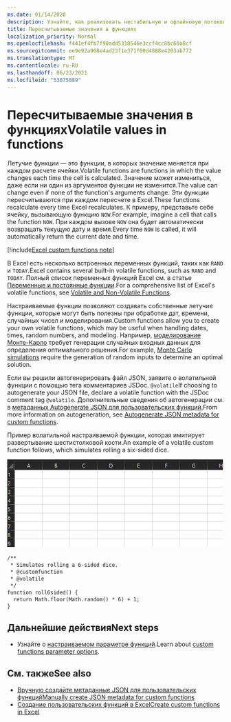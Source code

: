 ```yaml
---
ms.date: 01/14/2020
description: Узнайте, как реализовать нестабильную и офлайновую потоковую передачу пользовательских функций.
title: Пересчитываемые значения в функциях
localization_priority: Normal
ms.openlocfilehash: f441ef4fb7f90add5318546e3ccf4cc8bc60a8cf
ms.sourcegitcommit: ee9e92a968e4ad23f1e371f00d4888e4203ab772
ms.translationtype: MT
ms.contentlocale: ru-RU
ms.lasthandoff: 06/23/2021
ms.locfileid: "53075889"
---
```

# <a name="volatile-values-in-functions"></a><span data-ttu-id="53a8c-103">Пересчитываемые значения в функциях</span><span class="sxs-lookup"><span data-stu-id="53a8c-103">Volatile values in functions</span></span>

<span data-ttu-id="53a8c-104">Летучие функции — это функции, в которых значение меняется при каждом расчете ячейки.</span><span class="sxs-lookup"><span data-stu-id="53a8c-104">Volatile functions are functions in which the value changes each time the cell is calculated.</span></span> <span data-ttu-id="53a8c-105">Значение может измениться, даже если ни один из аргументов функции не изменится.</span><span class="sxs-lookup"><span data-stu-id="53a8c-105">The value can change even if none of the function's arguments change.</span></span> <span data-ttu-id="53a8c-106">Эти функции пересчитываются при каждом пересчете в Excel.</span><span class="sxs-lookup"><span data-stu-id="53a8c-106">These functions recalculate every time Excel recalculates.</span></span> <span data-ttu-id="53a8c-107">К примеру, представьте себе ячейку, вызывающую функцию `NOW`.</span><span class="sxs-lookup"><span data-stu-id="53a8c-107">For example, imagine a cell that calls the function `NOW`.</span></span> <span data-ttu-id="53a8c-108">При каждом вызове `NOW` она будет автоматически возвращать текущую дату и время.</span><span class="sxs-lookup"><span data-stu-id="53a8c-108">Every time `NOW` is called, it will automatically return the current date and time.</span></span>

[!include[Excel custom functions note](../includes/excel-custom-functions-note.md)]

<span data-ttu-id="53a8c-109">В Excel есть несколько встроенных переменных функций, таких как `RAND` и `TODAY`.</span><span class="sxs-lookup"><span data-stu-id="53a8c-109">Excel contains several built-in volatile functions, such as `RAND` and `TODAY`.</span></span> <span data-ttu-id="53a8c-110">Полный список переменных функций Excel см. в статье [Переменные и постоянные функции](/office/client-developer/excel/excel-recalculation#volatile-and-non-volatile-functions).</span><span class="sxs-lookup"><span data-stu-id="53a8c-110">For a comprehensive list of Excel's volatile functions, see [Volatile and Non-Volatile Functions](/office/client-developer/excel/excel-recalculation#volatile-and-non-volatile-functions).</span></span>

<span data-ttu-id="53a8c-111">Настраиваемые функции позволяют создавать собственные летучие функции, которые могут быть полезны при обработке дат, времени, случайных чисел и моделирования.</span><span class="sxs-lookup"><span data-stu-id="53a8c-111">Custom functions allow you to create your own volatile functions, which may be useful when handling dates, times, random numbers, and modeling.</span></span> <span data-ttu-id="53a8c-112">Например, [моделирование Монте-Карло](https://en.wikipedia.org/wiki/Monte_Carlo_method) требует генерации случайных входных данных для определения оптимального решения.</span><span class="sxs-lookup"><span data-stu-id="53a8c-112">For example, [Monte Carlo simulations](https://en.wikipedia.org/wiki/Monte_Carlo_method) require the generation of random inputs to determine an optimal solution.</span></span>

<span data-ttu-id="53a8c-113">Если вы решили автогенерировать файл JSON, заявите о волатильной функции с помощью тега комментариев JSDoc. `@volatile`</span><span class="sxs-lookup"><span data-stu-id="53a8c-113">If choosing to autogenerate your JSON file, declare a volatile function with the JSDoc comment tag `@volatile`.</span></span> <span data-ttu-id="53a8c-114">Дополнительные сведения об автогенерации см. в [метаданных Autogenerate JSON для пользовательских функций.](custom-functions-json-autogeneration.md)</span><span class="sxs-lookup"><span data-stu-id="53a8c-114">From more information on autogeneration, see [Autogenerate JSON metadata for custom functions](custom-functions-json-autogeneration.md).</span></span>

<span data-ttu-id="53a8c-115">Пример волатильной настраиваемой функции, которая имитирует развертывание шестистолковой кости.</span><span class="sxs-lookup"><span data-stu-id="53a8c-115">An example of a volatile custom function follows, which simulates rolling a six-sided dice.</span></span>

![GIF показывает настраиваемую функцию, возвращая случайное значение для имитации прокатки шести сторон кости.](../images/six-sided-die.gif)

```JS
/**
 * Simulates rolling a 6-sided dice.
 * @customfunction
 * @volatile
 */
function roll6sided() {
  return Math.floor(Math.random() * 6) + 1;
}
```

## <a name="next-steps"></a><span data-ttu-id="53a8c-117">Дальнейшие действия</span><span class="sxs-lookup"><span data-stu-id="53a8c-117">Next steps</span></span>
* <span data-ttu-id="53a8c-118">Узнайте о [настраиваемом параметре функций](custom-functions-parameter-options.md).</span><span class="sxs-lookup"><span data-stu-id="53a8c-118">Learn about [custom functions parameter options](custom-functions-parameter-options.md).</span></span>

## <a name="see-also"></a><span data-ttu-id="53a8c-119">См. также</span><span class="sxs-lookup"><span data-stu-id="53a8c-119">See also</span></span>

* [<span data-ttu-id="53a8c-120">Вручную создайте метаданные JSON для пользовательских функций</span><span class="sxs-lookup"><span data-stu-id="53a8c-120">Manually create JSON metadata for custom functions</span></span>](custom-functions-json.md)
* [<span data-ttu-id="53a8c-121">Создание пользовательских функций в Excel</span><span class="sxs-lookup"><span data-stu-id="53a8c-121">Create custom functions in Excel</span></span>](custom-functions-overview.md)
